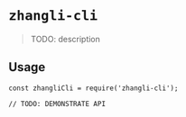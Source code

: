 # `zhangli-cli`

> TODO: description

## Usage

```
const zhangliCli = require('zhangli-cli');

// TODO: DEMONSTRATE API
```

